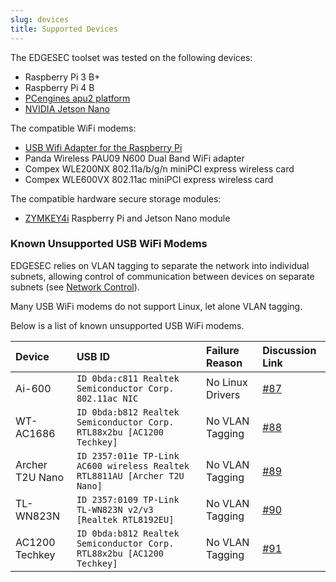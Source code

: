 ```yaml
---
slug: devices
title: Supported Devices
---
```


The EDGESEC toolset was tested on the following devices:

- Raspberry Pi 3 B+
- Raspberry Pi 4 B
- [PCengines apu2 platform](https://www.pcengines.ch/apu2.htm)
- [NVIDIA Jetson Nano](https://developer.nvidia.com/embedded/jetson-nano-developer-kit)

The compatible WiFi modems:

- [USB Wifi Adapter for the Raspberry Pi](https://thepihut.com/products/usb-wifi-adapter-for-the-raspberry-pi)
- Panda Wireless PAU09 N600 Dual Band WiFi adapter
- Compex WLE200NX 802.11a/b/g/n miniPCI express wireless card
- Compex WLE600VX 802.11ac miniPCI express wireless card

The compatible hardware secure storage modules:

- [ZYMKEY4i](https://www.zymbit.com/zymkey/) Raspberry Pi and Jetson Nano module

### Known Unsupported USB WiFi Modems

EDGESEC relies on VLAN tagging to separate the network into individual subnets,
allowing control of communication between devices on separate subnets
(see [Network Control](./control.md)).

Many USB WiFi modems do not support Linux, let alone VLAN tagging.

Below is a list of known unsupported USB WiFi modems.

| Device          | USB ID                                                                    | Failure Reason   | Discussion Link                                     |
| :-------------- | :------------------------------------------------------------------------ | :--------------- | :-------------------------------------------------- |
| Ai-600          | `ID 0bda:c811 Realtek Semiconductor Corp. 802.11ac NIC`                   | No Linux Drivers | [#87](https://github.com/nqminds/EDGESEC/issues/87) |
| WT-AC1686       | `ID 0bda:b812 Realtek Semiconductor Corp. RTL88x2bu [AC1200 Techkey]`     | No VLAN Tagging  | [#88](https://github.com/nqminds/EDGESEC/issues/88) |
| Archer T2U Nano | `ID 2357:011e TP-Link AC600 wireless Realtek RTL8811AU [Archer T2U Nano]` | No VLAN Tagging  | [#89](https://github.com/nqminds/EDGESEC/issues/89) |
| TL-WN823N       | `ID 2357:0109 TP-Link TL-WN823N v2/v3 [Realtek RTL8192EU]`                | No VLAN Tagging  | [#90](https://github.com/nqminds/EDGESEC/issues/90) |
| AC1200 Techkey  | `ID 0bda:b812 Realtek Semiconductor Corp. RTL88x2bu [AC1200 Techkey]`     | No VLAN Tagging  | [#91](https://github.com/nqminds/EDGESEC/issues/91) |
